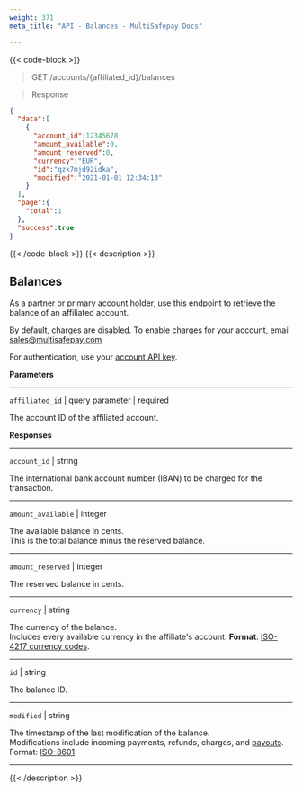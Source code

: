 ```yaml
---
weight: 371
meta_title: "API - Balances - MultiSafepay Docs"

---
```


{{< code-block >}}

> GET /accounts/{affiliated_id}/balances

> Response

```json
{
  "data":[
    {
      "account_id":12345678,
      "amount_available":0,
      "amount_reserved":0,
      "currency":"EUR",
      "id":"qzk7mjd92idka",
      "modified":"2021-01-01 12:34:13"
    }
  ],
  "page":{
    "total":1
  },
  "success":true
}
```

{{< /code-block >}}
{{< description >}}
## Balances

As a partner or primary account holder, use this endpoint to retrieve the balance of an affiliated account.

By default, charges are disabled. To enable charges for your account, email <sales@multisafepay.com>

For authentication, use your [account API key](/set-up-your-account/site-id-api-key-secure-code/).

**Parameters**

----------------

`affiliated_id` | query parameter  | required

The account ID of the affiliated account. 

**Responses**

----------------
`account_id` | string

The international bank account number (IBAN) to be charged for the transaction.

----------------
`amount_available` | integer

The available balance in cents.  
This is the total balance minus the reserved balance. 

----------------
`amount_reserved` | integer

The reserved balance in cents. 

----------------
`currency` | string

The currency of the balance.  
Includes every available currency in the affiliate's account.
**Format**: [ISO-4217 currency codes](https://www.iso.org/iso-4217-currency-codes.html).

----------------
`id` | string

The balance ID. 

----------------
`modified` | string

The timestamp of the last modification of the balance.  
Modifications include incoming payments, refunds, charges, and [payouts](/account/payouts/).  
Format: [ISO-8601](https://en.wikipedia.org/wiki/ISO_8601).

----------------
{{< /description >}}
